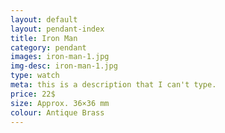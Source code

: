 ```yaml
---
layout: default
layout: pendant-index
title: Iron Man
category: pendant
images: iron-man-1.jpg
img-desc: iron-man-1.jpg
type: watch
meta: this is a description that I can't type.
price: 22$
size: Approx. 36×36 mm
colour: Antique Brass
---
```


